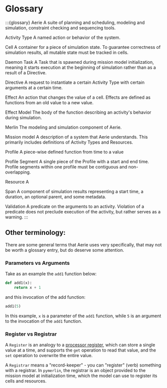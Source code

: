 # Glossary

[//]: # (Entries should be sorted alphabetically, cross-reference other entries, and end in periods.)

:::{glossary}
Aerie
  A suite of planning and scheduling, modeling and simulation, constraint checking and sequencing tools.

Activity Type
  A named action or behavior of the system.

Cell
  A container for a piece of simulation state. To guarantee correctness of simulation results, all mutable state must be
  tracked in cells.

Daemon Task
  A Task that is spawned during mission model initialization, meaning it starts execution at the beginning of simulation
  rather than as a result of a Directive.

Directive
  A request to instantiate a certain Activity Type with certain arguments at a certain time.

Effect
  An action that changes the value of a cell. Effects are defined as functions from an old value to a new value.

Effect Model
  The body of the function describing an activity's behavior during simulation.

Merlin
  The modeling and simulation component of Aerie.

Mission model
  A description of a system that Aerie understands. This primarily includes definitions of Activity Types and Resources.

Profile
  A piece-wise defined function from time to a value

Profile Segment
  A single piece of the Profile with a start and end time. Profile segments within one profile must be contiguous and
  non-overlapping.

Resource
  A 

Span
  A component of simulation results representing a start time, a duration, an optional parent, and some metadata.

Validation
  A predicate on the arguments to an activity. Violation of a predicate does not preclude execution of the activity, but
  rather serves as a warning.
:::

## Other terminology:
There are some general terms that Aerie uses very specifically, that may not be worth a glossary entry, but do deserve
some attention.

### Parameters vs Arguments
Take as an example the `add1` function below:
```python
def add1(x):
    return x + 1
```
and this invocation of the add function:
```python
add1(5)
```
In this example, `x` is a parameter of the `add1` function, while `5` is an argument to the invocation of the `add1` 
function.

### Register vs Registrar
A `Register` is an analogy to a [processor register](https://en.wikipedia.org/wiki/Processor_register), which can store
a single value at a time, and supports the `get` operation to read that value, and the `set` operation to overwrite the
entire value.

A `Registrar` means a "record-keeper" - you can "register" (verb) something with a registrar. In `pymerlin`, the
registrar is an object provided to the mission model at initialization time, which the model can use to register
its cells and resources.

[//]: # (You can use {term}`MyST` to create glossaries.)